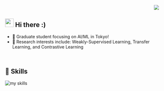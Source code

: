 
<div align="right">
  <img src="https://komarev.com/ghpvc/?username=username" />
</div>



## <img src="https://media.giphy.com/media/hvRJCLFzcasrR4ia7z/giphy.gif" width="28"> Hi there :)

- 🗼 Graduate student focusing on AI/ML in Tokyo!
- 🌱 Research interests include: Weakly-Supervised Learning, Transfer Learning, and Contrastive Learning

<br>

## 🌱 Skills
<img alt="my skills" src="https://skillicons.dev/icons?theme=dark&perline=7&i=python,pytorch,sklearn,sqlite,figma,git,flutter,cpp,docker,go" />
<br>


